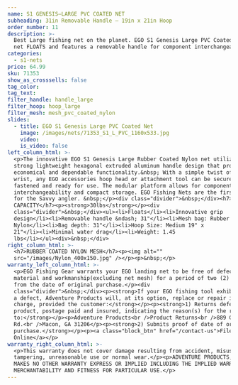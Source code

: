 ```yaml
---
name: S1 GENESIS—LARGE PVC COATED NET
subheading: 31in Removable Handle — 19in x 21in Hoop
order_number: 11
description: >-
  Best Large fishing net on the planet. EGO S1 Genesis Large PVC Coated fishing
  net FLOATS and features a removable handle for component interchangeability.
categories:
  - s1-nets
price: 64.99
sku: 71353
show_as_crosssells: false
tag_color:
tag_text:
filter_handle: handle_large
filter_hoop: hoop_large
filter_mesh: mesh_pvc_coated_nylon
slides:
  - title: EGO S1 Genesis Large PVC Coated Net
    image: /images/nets/71353_S1_L_PVC_1160x533.jpg
    video:
    is_video: false
left_column_html: >-
  <p>The innovative EGO S1 Genesis Large Rubber Coated Nylon net utilizes a
  strong lightweight hexagonal extruded aluminum handle design that provides
  economical and dependable functionality.&nbsp; With a simple twist of the
  wrist, any EGO accessories hoop head or attachment tool can be securely
  fastened and ready for use. The modular platform allows for component
  interchangeability and compact storage. EGO Fishing Nets are the first choice
  for the Savvy angler. &nbsp;</p><div class="divider">&nbsp;</div><h7>MAX LOAD
  CAPACITY</h7><p><strong>30lbs</strong></p><div
  class="divider">&nbsp;</div><ul><li>Floats</li><li>Innovative grip
  design</li><li>Removable handle &ndash; 31"</li><li>Mesh bag: Rubber Coated
  Nylon</li><li>Bag depth: 31"</li><li>Hoop Size: Medium 19" x
  21"</li><li>Minimal water drag</li><li>Weight: 1.45
  lbs</li></ul><div>&nbsp;</div>
right_column_html: >-
  <h7>RUBBER COATED NYLON MESH</h7><p><img alt=""
  src="/images/Nylon_400x150.jpg" /></p><p>&nbsp;</p>
warranty_left_column_html: >-
  <p>EGO Fishing Gear warrants your EGO landing net to be free of defects in
  material and workmanship(excluding net mesh) for a period of two (2) years
  from the date of original purchase.</p><div
  class="divider">&nbsp;</div><p><strong>If your EGO fishing tool exhibits such
  a defect, Adventure Products will, at its option, replace or repair it without
  charge, provided the customer:</strong></p><p><strong>1) Returns defective
  product, postage paid and insured, indicating the reason(s) for the return
  to:</strong></p><p>Adventure Products<br />Product Returns<br />889 Guy Paine
  Rd.<br />Macon, GA 31206</p><p><strong>2) Submits proof of date of original
  purchase.</strong></p><p><a class="block_btn" href="/contact-us">File Claim
  Online</a></p>
warranty_right_column_html: >-
  <p>This warranty does not cover damage resulting from accident, misuse, abuse,
  tampering, unreasonable use or normal wear.</p><p>ADVENTURE PRODUCTS, INC.
  MAKES NO OTHER WARRANTY EXPRESS OR IMPLIED INCLUDING THE IMPLIED WARRANTIES OF
  MERCHANTABILITY AND FITNESS FOR PARTICULAR USE.</p>
---
```

